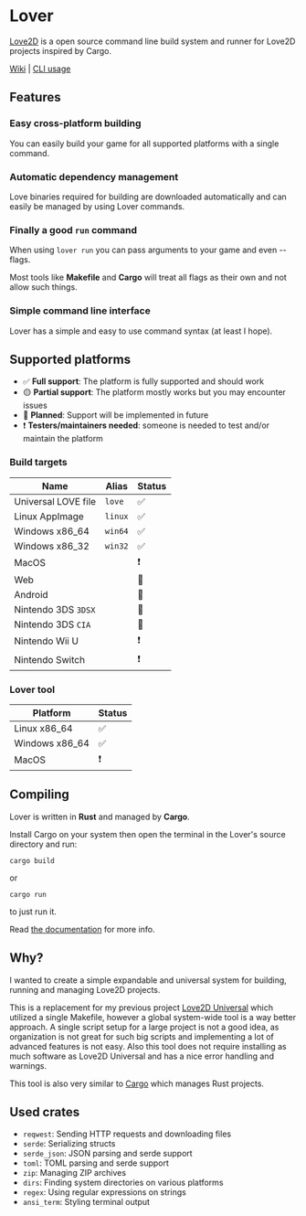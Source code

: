 # Lover
[Love2D](https://love2d.org/) is a open source command line build system and runner for Love2D projects inspired by Cargo.

[Wiki](https://github.com/Wolfyxon/lover/wiki) | [CLI usage](https://github.com/Wolfyxon/lover/wiki/Using-Lover)

## Features
### Easy cross-platform building
You can easily build your game for all supported platforms with a single command.

### Automatic dependency management
Love binaries required for building are downloaded automatically and can easily be managed by using Lover commands.

### Finally a good `run` command
When using `lover run` you can pass arguments to your game and even --flags.

Most tools like **Makefile** and **Cargo** will treat all flags as their own and not allow such things.

### Simple command line interface
Lover has a simple and easy to use command syntax (at least I hope).

## Supported platforms
- ✅ **Full support**: The platform is fully supported and should work
- 🟡 **Partial support**: The platform mostly works but you may encounter issues
- 📁 **Planned**: Support will be implemented in future
- ❗ **Testers/maintainers needed**: someone is needed to test and/or maintain the platform

### Build targets
| Name                | Alias   | Status |
|---------------------|---------|--------|
| Universal LOVE file | `love`  | ✅     |
| Linux AppImage      | `linux` | ✅     |
| Windows x86_64      | `win64` | ✅     |
| Windows x86_32      | `win32` | ✅     |
| MacOS               |         | ❗     |
| Web                 |         | 📁     |
| Android             |         | 📁     |
| Nintendo 3DS `3DSX` |         | 📁     |
| Nintendo 3DS `CIA`  |         | 📁     |
| Nintendo Wii U      |         | ❗     |
| Nintendo Switch     |         | ❗     |

### Lover tool
| Platform       | Status |
|----------------|--------|
| Linux x86_64   | ✅     |
| Windows x86_64 | ✅     |
| MacOS          | ❗     |

## Compiling
Lover is written in **Rust** and managed by **Cargo**. 

Install Cargo on your system then open the terminal in the Lover's source directory and run:
```
cargo build
```
or
```
cargo run
```
to just run it.

Read [the documentation](https://doc.rust-lang.org/cargo/) for more info.

## Why?
I wanted to create a simple expandable and universal system for building, running and managing Love2D projects.

This is a replacement for my previous project [Love2D Universal](https://github.com/Wolfyxon/love2d-universal) which utilized a single Makefile, however a global system-wide tool is a way better approach.
A single script setup for a large project is not a good idea, as organization is not great for such big scripts and implementing a lot of advanced features is not easy. 
Also this tool does not require installing as much software as Love2D Universal and has a nice error handling and warnings.

This tool is also very similar to [Cargo](https://github.com/rust-lang/cargo/) which manages Rust projects.

## Used crates
- `reqwest`: Sending HTTP requests and downloading files
- `serde`: Serializing structs
- `serde_json`: JSON parsing and serde support
- `toml`: TOML parsing and serde support
- `zip`: Managing ZIP archives
- `dirs`: Finding system directories on various platforms
- `regex`: Using regular expressions on strings
- `ansi_term`: Styling terminal output
